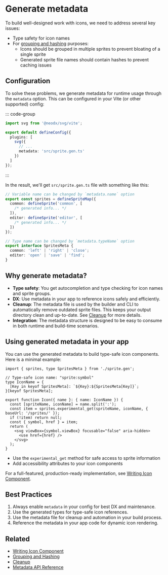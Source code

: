 # Generate metadata

To build well-designed work with icons, we need to address several key issues:

- Type safety for icon names
- For [grouping and hashing](./group-and-hash.md) purposes:
  - Icons should be grouped in multiple sprites to prevent bloating of a single sprite
  - Generated sprite file names should contain hashes to prevent caching issues

## Configuration

To solve these problems, we generate metadata for runtime usage through the `metadata` option. This can be configured in your Vite (or other supported) config:

::: code-group

```typescript {7} [vite.config.ts]
import svg from '@neodx/svg/vite';

export default defineConfig({
  plugins: [
    svg({
      // ...
      metadata: 'src/sprite.gen.ts'
    })
  ]
});
```

:::

In the result, we'll get `src/sprite.gen.ts` file with something like this:

```typescript
// Variable name can be changed by `metadata.name` option
export const sprites = defineSpriteMap({
  common: defineSprite('common', [
    /* generated info... */
  ]),
  editor: defineSprite('editor', [
    /* generated info... */
  ])
});

// Type name can be changed by `metadata.typeName` option
export interface SpritesMeta {
  common: 'left' | 'right' | 'close';
  editor: 'open' | 'save' | 'find';
}
```

## Why generate metadata?

- **Type safety**: You get autocompletion and type checking for icon names and sprite groups.
- **DX**: Use metadata in your app to reference icons safely and efficiently.
- **Cleanup**: The metadata file is used by the builder and CLI to automatically remove outdated sprite files. This keeps your output directory clean and up-to-date. See [Cleanup](./cleanup.md) for more details.
- **Integration**: The metadata structure is designed to be easy to consume in both runtime and build-time scenarios.

## Using generated metadata in your app

You can use the generated metadata to build type-safe icon components. Here is a minimal example:

```tsx
import { sprites, type SpritesMeta } from './sprite.gen';

// Type-safe icon name: "sprite:symbol"
type IconName = {
  [Key in keyof SpritesMeta]: `${Key}:${SpritesMeta[Key]}`;
}[keyof SpritesMeta];

export function Icon({ name }: { name: IconName }) {
  const [spriteName, iconName] = name.split(':');
  const item = sprites.experimental_get(spriteName, iconName, { baseUrl: '/sprites/' });
  if (!item) return null;
  const { symbol, href } = item;
  return (
    <svg viewBox={symbol.viewBox} focusable="false" aria-hidden>
      <use href={href} />
    </svg>
  );
}
```

- Use the `experimental_get` method for safe access to sprite information
- Add accessibility attributes to your icon components

For a full-featured, production-ready implementation, see [Writing Icon Component](./writing-icon-component.md).

## Best Practices

1. Always enable `metadata` in your config for best DX and maintenance.
2. Use the generated types for type-safe icon references.
3. Use the metadata file for cleanup and automation in your build process.
4. Reference the metadata in your app code for dynamic icon rendering.

## Related

- [Writing Icon Component](./writing-icon-component.md)
- [Grouping and Hashing](./group-and-hash.md)
- [Cleanup](./cleanup.md)
- [Metadata API Reference](./api/features/metadata.md)
